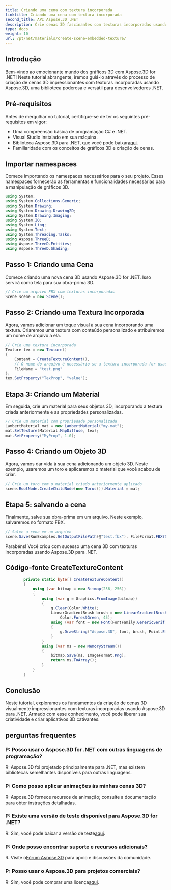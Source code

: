 ```yaml
---
title: Criando uma cena com textura incorporada
linktitle: Criando uma cena com textura incorporada
second_title: API Aspose.3D .NET
description: Crie cenas 3D fascinantes com texturas incorporadas usando Aspose.3D para .NET. Siga nosso guia passo a passo para obter resultados impressionantes.
type: docs
weight: 10
url: /pt/net/materials/create-scene-embedded-texture/
---
```

## Introdução
Bem-vindo ao emocionante mundo dos gráficos 3D com Aspose.3D for .NET! Neste tutorial abrangente, iremos guiá-lo através do processo de criação de cenas 3D impressionantes com texturas incorporadas usando Aspose.3D, uma biblioteca poderosa e versátil para desenvolvedores .NET.
## Pré-requisitos
Antes de mergulhar no tutorial, certifique-se de ter os seguintes pré-requisitos em vigor:
- Uma compreensão básica de programação C# e .NET.
- Visual Studio instalado em sua máquina.
-  Biblioteca Aspose.3D para .NET, que você pode baixar[aqui](https://releases.aspose.com/3d/net/).
- Familiaridade com os conceitos de gráficos 3D e criação de cenas.
## Importar namespaces
Comece importando os namespaces necessários para o seu projeto. Esses namespaces fornecerão as ferramentas e funcionalidades necessárias para a manipulação de gráficos 3D.
```csharp
using System;
using System.Collections.Generic;
using System.Drawing;
using System.Drawing.Drawing2D;
using System.Drawing.Imaging;
using System.IO;
using System.Linq;
using System.Text;
using System.Threading.Tasks;
using Aspose.ThreeD;
using Aspose.ThreeD.Entities;
using Aspose.ThreeD.Shading;
```
## Passo 1: Criando uma Cena
Comece criando uma nova cena 3D usando Aspose.3D for .NET. Isso servirá como tela para sua obra-prima 3D.
```csharp
// Crie um arquivo FBX com texturas incorporadas
Scene scene = new Scene();
```
## Passo 2: Criando uma Textura Incorporada
Agora, vamos adicionar um toque visual à sua cena incorporando uma textura. Criaremos uma textura com conteúdo personalizado e atribuiremos um nome de arquivo a ela.
```csharp
// Crie uma textura incorporada
Texture tex = new Texture()
{
    Content = CreateTextureContent(),
    // O nome do arquivo é necessário se a textura incorporada for usada.
    FileName = "test.png"
};
tex.SetProperty("TexProp", "value");
```
## Etapa 3: Criando um Material
Em seguida, crie um material para seus objetos 3D, incorporando a textura criada anteriormente e as propriedades personalizadas.
```csharp
// Crie um material com propriedade personalizada
LambertMaterial mat = new LambertMaterial("my-mat");
mat.SetTexture(Material.MapDiffuse, tex);
mat.SetProperty("MyProp", 1.0);
```
## Passo 4: Criando um Objeto 3D
Agora, vamos dar vida à sua cena adicionando um objeto 3D. Neste exemplo, usaremos um toro e aplicaremos o material que você acabou de criar.
```csharp
// Crie um toro com o material criado anteriormente aplicado
scene.RootNode.CreateChildNode(new Torus()).Material = mat;
```
## Etapa 5: salvando a cena
Finalmente, salve sua obra-prima em um arquivo. Neste exemplo, salvaremos no formato FBX.
```csharp
// Salve a cena em um arquivo
scene.Save(RunExamples.GetOutputFilePath(@"test.fbx"), FileFormat.FBX7500ASCII);
```
Parabéns! Você criou com sucesso uma cena 3D com texturas incorporadas usando Aspose.3D para .NET.
## Código-fonte CreateTextureContent
```csharp
        private static byte[] CreateTextureContent()
        {
            using (var bitmap = new Bitmap(256, 256))
            {
                using (var g = Graphics.FromImage(bitmap))
                {
                    g.Clear(Color.White);
                    LinearGradientBrush brush = new LinearGradientBrush(new Rectangle(0, 0, 128, 128), Color.Moccasin,
                        Color.ForestGreen, 45);
                    using (var font = new Font(FontFamily.GenericSerif, 40))
                    {
                        g.DrawString("Aspose.3D", font, brush, Point.Empty);
                    }
                }
                using (var ms = new MemoryStream())
                {
                    bitmap.Save(ms, ImageFormat.Png);
                    return ms.ToArray();
                }
            }
        }
```
## Conclusão
Neste tutorial, exploramos os fundamentos da criação de cenas 3D visualmente impressionantes com texturas incorporadas usando Aspose.3D para .NET. Armado com esse conhecimento, você pode liberar sua criatividade e criar aplicativos 3D cativantes.

## perguntas frequentes

### P: Posso usar o Aspose.3D for .NET com outras linguagens de programação?
R: Aspose.3D foi projetado principalmente para .NET, mas existem bibliotecas semelhantes disponíveis para outras linguagens.
### P: Como posso aplicar animações às minhas cenas 3D?
R: Aspose.3D fornece recursos de animação; consulte a documentação para obter instruções detalhadas.
### P: Existe uma versão de teste disponível para Aspose.3D for .NET?
 R: Sim, você pode baixar a versão de teste[aqui](https://releases.aspose.com/).
### P: Onde posso encontrar suporte e recursos adicionais?
 R: Visite o[Fórum Aspose.3D](https://forum.aspose.com/c/3d/18) para apoio e discussões da comunidade.
### P: Posso usar o Aspose.3D para projetos comerciais?
 R: Sim, você pode comprar uma licença[aqui](https://purchase.aspose.com/buy).